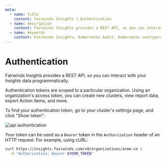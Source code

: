 ```yaml
---
meta:
  - name: title
    content: Fairwinds Insights | Authentication
  - name: description
    content: Fairwinds Insights provides a REST API, so you can interact with your Insights data programmatically.
  - name: keywords
    content: Fairwinds Insights, Kubernetes Audit, Kubernetes configuration validation
---
```

# Authentication

Fairwinds Insights provides a REST API, so you can interact with your Insights data
programmatically.

Authentication tokens are scoped to a particular organization. Using an organization's
access token, you can create new clusters, view report data, export Action Items, and more.

To find your authentication token, go to your cluster's settings page, and click "Show token":

<img :src="$withBase('/img/api-authentication.png')" alt="api authentication">

Your token can be used as a `Bearer` token in the `Authorization` header of an HTTP request.
For example, using cURL:
```bash
curl https://insights.fairwinds.com/v0/organizations/acme-co \
  -H "Authorization: Bearer $YOUR_TOKEN"
```


